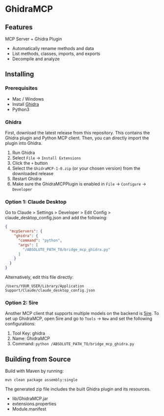 # GhidraMCP

## Features
MCP Server + Ghidra Plugin

- Automatically rename methods and data
- List methods, classes, imports, and exports
- Decompile and analyze

## Installing

### Prerequisites
- Mac / Windows
- Install [Ghidra](https://ghidra-sre.org)
- Python3

### Ghidra
First, download the latest release from this repository. This contains the Ghidra plugin and Python MCP client. Then, you can directly import the plugin into Ghidra.

1. Run Ghidra
2. Select `File` -> `Install Extensions`
3. Click the `+` button
4. Select the `GhidraMCP-1-0.zip` (or your chosen version) from the downloaded release
5. Restart Ghidra
6. Make sure the GhidraMCPPlugin is enabled in `File` -> `Configure` -> `Developer`


### Option 1: Claude Desktop
Go to Claude > Settings > Developer > Edit Config > claude_desktop_config.json and add the following:

```json
{
  "mcpServers": {
    "ghidra": {
      "command": "python",
      "args": [
        "/ABSOLUTE_PATH_TO/bridge_mcp_ghidra.py"
      ]
    }
  }
}
```

Alternatively, edit this file directly:
```
/Users/YOUR_USER/Library/Application Support/Claude/claude_desktop_config.json
```

### Option 2: 5ire
Another MCP client that supports multiple models on the backend is [5ire](https://github.com/nanbingxyz/5ire). To set up GhidraMCP, open 5ire and go to `Tools` -> `New` and set the following configurations:

1. Tool Key: ghidra
2. Name: GhidraMCP
3. Command: `python /ABSOLUTE_PATH_TO/bridge_mcp_ghidra.py`

## Building from Source
Build with Maven by running:

`mvn clean package assembly:single`

The generated zip file includes the built Ghidra plugin and its resources.

- lib/GhidraMCP.jar
- extensions.properties
- Module.manifest

